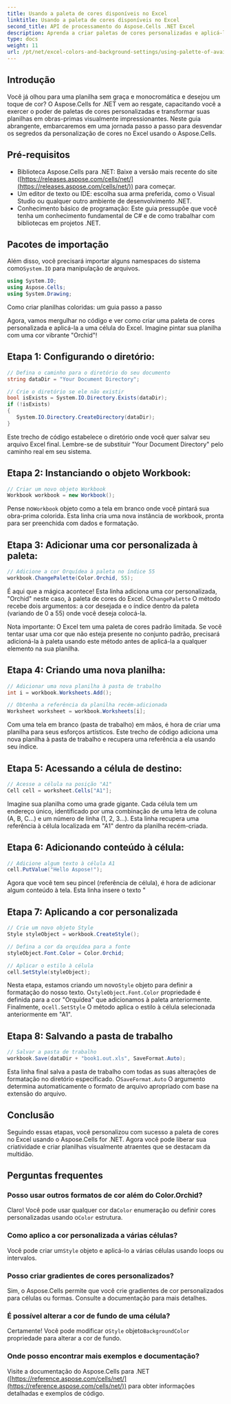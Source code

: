 ```yaml
---
title: Usando a paleta de cores disponíveis no Excel
linktitle: Usando a paleta de cores disponíveis no Excel
second_title: API de processamento do Aspose.Cells .NET Excel
description: Aprenda a criar paletas de cores personalizadas e aplicá-las às suas planilhas do Excel usando o Aspose.Cells for .NET. Melhore o apelo visual dos seus dados com cores vibrantes e opções de formatação.
type: docs
weight: 11
url: /pt/net/excel-colors-and-background-settings/using-palette-of-available-colors/
---
```

## Introdução
Você já olhou para uma planilha sem graça e monocromática e desejou um toque de cor? O Aspose.Cells for .NET vem ao resgate, capacitando você a exercer o poder de paletas de cores personalizadas e transformar suas planilhas em obras-primas visualmente impressionantes. Neste guia abrangente, embarcaremos em uma jornada passo a passo para desvendar os segredos da personalização de cores no Excel usando o Aspose.Cells. 

## Pré-requisitos

- Biblioteca Aspose.Cells para .NET: Baixe a versão mais recente do site ([https://releases.aspose.com/cells/net/](https://releases.aspose.com/cells/net/)) para começar. 
- Um editor de texto ou IDE: escolha sua arma preferida, como o Visual Studio ou qualquer outro ambiente de desenvolvimento .NET. 
- Conhecimento básico de programação: Este guia pressupõe que você tenha um conhecimento fundamental de C# e de como trabalhar com bibliotecas em projetos .NET.

## Pacotes de importação

 Além disso, você precisará importar alguns namespaces do sistema como`System.IO` para manipulação de arquivos. 

```csharp
using System.IO;
using Aspose.Cells;
using System.Drawing;
```

Como criar planilhas coloridas: um guia passo a passo

Agora, vamos mergulhar no código e ver como criar uma paleta de cores personalizada e aplicá-la a uma célula do Excel. Imagine pintar sua planilha com uma cor vibrante "Orchid"!

## Etapa 1: Configurando o diretório:

```csharp
// Defina o caminho para o diretório do seu documento
string dataDir = "Your Document Directory";

// Crie o diretório se ele não existir
bool isExists = System.IO.Directory.Exists(dataDir);
if (!isExists)
{
   System.IO.Directory.CreateDirectory(dataDir);
}
```

Este trecho de código estabelece o diretório onde você quer salvar seu arquivo Excel final. Lembre-se de substituir "Your Document Directory" pelo caminho real em seu sistema.

## Etapa 2: Instanciando o objeto Workbook:

```csharp
// Criar um novo objeto Workbook
Workbook workbook = new Workbook();
```

 Pense no`Workbook` objeto como a tela em branco onde você pintará sua obra-prima colorida. Esta linha cria uma nova instância de workbook, pronta para ser preenchida com dados e formatação.

## Etapa 3: Adicionar uma cor personalizada à paleta:

```csharp
// Adicione a cor Orquídea à paleta no índice 55
workbook.ChangePalette(Color.Orchid, 55);
```

É aqui que a mágica acontece! Esta linha adiciona uma cor personalizada, "Orchid" neste caso, à paleta de cores do Excel. O`ChangePalette` O método recebe dois argumentos: a cor desejada e o índice dentro da paleta (variando de 0 a 55) onde você deseja colocá-la. 

Nota importante: O Excel tem uma paleta de cores padrão limitada. Se você tentar usar uma cor que não esteja presente no conjunto padrão, precisará adicioná-la à paleta usando este método antes de aplicá-la a qualquer elemento na sua planilha.

## Etapa 4: Criando uma nova planilha:

```csharp
// Adicionar uma nova planilha à pasta de trabalho
int i = workbook.Worksheets.Add();

// Obtenha a referência da planilha recém-adicionada
Worksheet worksheet = workbook.Worksheets[i];
```

Com uma tela em branco (pasta de trabalho) em mãos, é hora de criar uma planilha para seus esforços artísticos. Este trecho de código adiciona uma nova planilha à pasta de trabalho e recupera uma referência a ela usando seu índice.

## Etapa 5: Acessando a célula de destino:

```csharp
// Acesse a célula na posição "A1"
Cell cell = worksheet.Cells["A1"];
```

Imagine sua planilha como uma grade gigante. Cada célula tem um endereço único, identificado por uma combinação de uma letra de coluna (A, B, C...) e um número de linha (1, 2, 3...). Esta linha recupera uma referência à célula localizada em "A1" dentro da planilha recém-criada.

## Etapa 6: Adicionando conteúdo à célula:

```csharp
// Adicione algum texto à célula A1
cell.PutValue("Hello Aspose!");
```

Agora que você tem seu pincel (referência de célula), é hora de adicionar algum conteúdo à tela. Esta linha insere o texto "

## Etapa 7: Aplicando a cor personalizada

```csharp
// Crie um novo objeto Style
Style styleObject = workbook.CreateStyle();

// Defina a cor da orquídea para a fonte
styleObject.Font.Color = Color.Orchid;

// Aplicar o estilo à célula
cell.SetStyle(styleObject);
```

 Nesta etapa, estamos criando um novo`Style` objeto para definir a formatação do nosso texto. O`styleObject.Font.Color` propriedade é definida para a cor "Orquídea" que adicionamos à paleta anteriormente. Finalmente, o`cell.SetStyle` O método aplica o estilo à célula selecionada anteriormente em "A1".

## Etapa 8: Salvando a pasta de trabalho

```csharp
// Salvar a pasta de trabalho
workbook.Save(dataDir + "book1.out.xls", SaveFormat.Auto);
```

Esta linha final salva a pasta de trabalho com todas as suas alterações de formatação no diretório especificado. O`SaveFormat.Auto` O argumento determina automaticamente o formato de arquivo apropriado com base na extensão do arquivo.

## Conclusão

Seguindo essas etapas, você personalizou com sucesso a paleta de cores no Excel usando o Aspose.Cells for .NET. Agora você pode liberar sua criatividade e criar planilhas visualmente atraentes que se destacam da multidão. 

## Perguntas frequentes

### Posso usar outros formatos de cor além do Color.Orchid?
 Claro! Você pode usar qualquer cor da`Color` enumeração ou definir cores personalizadas usando o`Color` estrutura.

### Como aplico a cor personalizada a várias células?
 Você pode criar um`Style` objeto e aplicá-lo a várias células usando loops ou intervalos.

### Posso criar gradientes de cores personalizados?
Sim, o Aspose.Cells permite que você crie gradientes de cor personalizados para células ou formas. Consulte a documentação para mais detalhes.

### É possível alterar a cor de fundo de uma célula?
Certamente! Você pode modificar o`Style` objeto`BackgroundColor` propriedade para alterar a cor de fundo.

### Onde posso encontrar mais exemplos e documentação?
Visite a documentação do Aspose.Cells para .NET ([https://reference.aspose.com/cells/net/](https://reference.aspose.com/cells/net/)) para obter informações detalhadas e exemplos de código.